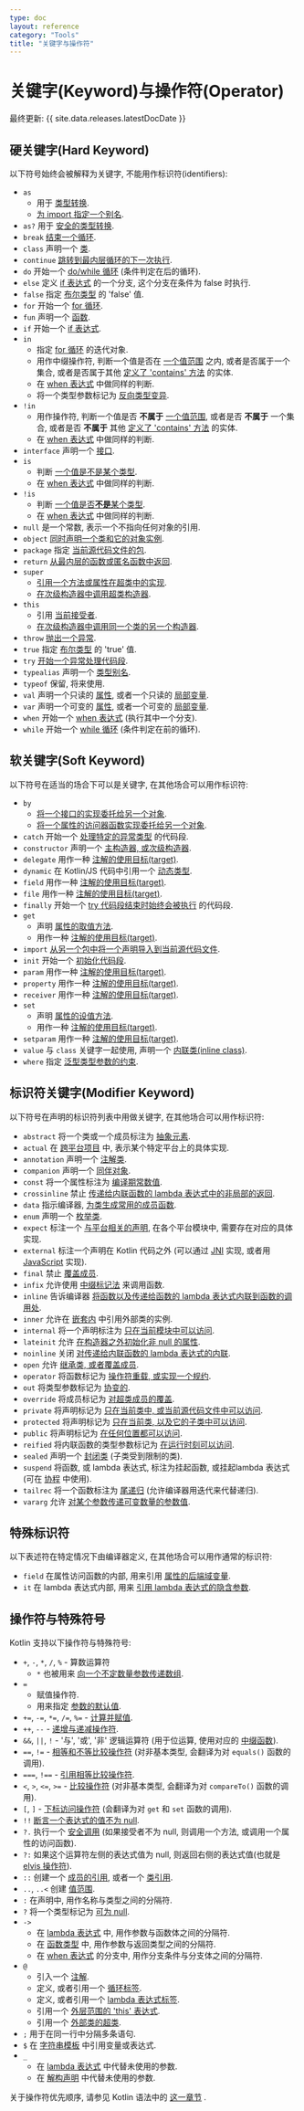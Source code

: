```yaml
---
type: doc
layout: reference
category: "Tools"
title: "关键字与操作符"
---
```


# 关键字(Keyword)与操作符(Operator)

最终更新: {{ site.data.releases.latestDocDate }}

## 硬关键字(Hard Keyword)

以下符号始终会被解释为关键字, 不能用作标识符(identifiers):

 * `as`
      - 用于 [类型转换](typecasts.html#unsafe-cast-operator).
      - [为 import 指定一个别名](packages.html#imports).
 * `as?` 用于 [安全的类型转换](typecasts.html#safe-nullable-cast-operator).
 * `break` [结束一个循环](returns.html).
 * `class` 声明一个 [类](classes.html).
 * `continue` [跳转到最内层循环的下一次执行](returns.html).
 * `do` 开始一个 [do/while 循环](control-flow.html#while-loops) (条件判定在后的循环).
 * `else` 定义 [if 表达式](control-flow.html#if-expression) 的一个分支, 这个分支在条件为 false 时执行.
 * `false` 指定 [布尔类型](booleans.html) 的 'false' 值.
 * `for` 开始一个 [for 循环](control-flow.html#for-loops).
 * `fun` 声明一个 [函数](functions.html).
 * `if` 开始一个 [if 表达式](control-flow.html#if-expression).
 * `in`
     - 指定 [for 循环](control-flow.html#for-loops) 的迭代对象.
     - 用作中缀操作符, 判断一个值是否在 [一个值范围](ranges.html) 之内,
       或者是否属于一个集合, 或者是否属于其他
       [定义了 'contains' 方法](operator-overloading.html#in-operator)
       的实体.
     - 在 [when 表达式](control-flow.html#when-expression) 中做同样的判断.
     - 将一个类型参数标记为 [反向类型变异](generics.html#declaration-site-variance).
 * `!in`
     - 用作操作符, 判断一个值是否 **不属于** [一个值范围](ranges.html),
       或者是否 **不属于** 一个集合, 或者是否 **不属于** 其他
       [定义了 'contains' 方法](operator-overloading.html#in-operator)
       的实体.
     - 在 [when 表达式](control-flow.html#when-expression) 中做同样的判断.
 * `interface` 声明一个 [接口](interfaces.html).
 * `is`
     - 判断 [一个值是不是某个类型](typecasts.html#is-and-is-operators).
     - 在 [when 表达式](control-flow.html#when-expression) 中做同样的判断.
 * `!is`
     - 判断 [一个值是否**不是**某个类型](typecasts.html#is-and-is-operators).
     - 在 [when 表达式](control-flow.html#when-expression) 中做同样的判断.
 * `null` 是一个常数, 表示一个不指向任何对象的引用.
 * `object` [同时声明一个类和它的对象实例](object-declarations.html).
 * `package` 指定 [当前源代码文件的包](packages.html).
 * `return` [从最内层的函数或匿名函数中返回](returns.html).  
 * `super`
     - [引用一个方法或属性在超类中的实现](inheritance.html#calling-the-superclass-implementation).
     - [在次级构造器中调用超类构造器](classes.html#inheritance).
 * `this`
     - 引用 [当前接受者](this-expressions.html).
     - [在次级构造器中调用同一个类的另一个构造器](classes.html#constructors).
 * `throw` [抛出一个异常](exceptions.html).
 * `true` 指定 [布尔类型](booleans.html) 的 'true' 值.
 * `try` [开始一个异常处理代码段](exceptions.html).
 * `typealias` 声明一个 [类型别名](type-aliases.html).
 * `typeof` 保留, 将来使用.
 * `val` 声明一个只读的 [属性](properties.html), 或者一个只读的 [局部变量](basic-syntax.html#defining-variables).
 * `var` 声明一个可变的 [属性](properties.html), 或者一个可变的 [局部变量](basic-syntax.html#defining-variables).
 * `when` 开始一个 [when 表达式](control-flow.html#when-expression) (执行其中一个分支).
 * `while` 开始一个 [while 循环](control-flow.html#while-loops) (条件判定在前的循环).

## 软关键字(Soft Keyword)

以下符号在适当的场合下可以是关键字,
在其他场合可以用作标识符:

 * `by`
     - [将一个接口的实现委托给另一个对象](delegation.html).
     - [将一个属性的访问器函数实现委托给另一个对象](delegated-properties.html).
 * `catch` 开始一个 [处理特定的异常类型](exceptions.html) 的代码段.
 * `constructor` 声明一个 [主构造器, 或次级构造器](classes.html#constructors).
 * `delegate` 用作一种 [注解的使用目标(target)](annotations.html#annotation-use-site-targets).
 * `dynamic` 在 Kotlin/JS 代码中引用一个 [动态类型](dynamic-type.html).
 * `field` 用作一种 [注解的使用目标(target)](annotations.html#annotation-use-site-targets).
 * `file` 用作一种 [注解的使用目标(target)](annotations.html#annotation-use-site-targets).
 * `finally` 开始一个 [try 代码段结束时始终会被执行](exceptions.html) 的代码段.
 * `get`
     - 声明 [属性的取值方法](properties.html#getters-and-setters).
     - 用作一种 [注解的使用目标(target)](annotations.html#annotation-use-site-targets).
 * `import` [从另一个包中将一个声明导入到当前源代码文件](packages.html).
 * `init` 开始一个 [初始化代码段](classes.html#constructors).
 * `param` 用作一种 [注解的使用目标(target)](annotations.html#annotation-use-site-targets).
 * `property` 用作一种 [注解的使用目标(target)](annotations.html#annotation-use-site-targets).
 * `receiver` 用作一种 [注解的使用目标(target)](annotations.html#annotation-use-site-targets).
 * `set`
     - 声明 [属性的设值方法](properties.html#getters-and-setters).
     - 用作一种 [注解的使用目标(target)](annotations.html#annotation-use-site-targets).
 * `setparam` 用作一种 [注解的使用目标(target)](annotations.html#annotation-use-site-targets).
 * `value` 与 `class` 关键字一起使用, 声明一个 [内联类(inline class)](inline-classes.html).
 * `where` 指定 [泛型类型参数的约束](generics.html#upper-bounds).

## 标识符关键字(Modifier Keyword)

以下符号在声明的标识符列表中用做关键字,
在其他场合可以用作标识符:

 * `abstract` 将一个类或一个成员标注为 [抽象元素](classes.html#abstract-classes).
 * `actual` 在 [跨平台项目](multiplatform/multiplatform.html) 中, 表示某个特定平台上的具体实现.
 * `annotation` 声明一个 [注解类](annotations.html).
 * `companion` 声明一个 [同伴对象](object-declarations.html#companion-objects).
 * `const` 将一个属性标注为 [编译期常数值](properties.html#compile-time-constants).
 * `crossinline` 禁止 [传递给内联函数的 lambda 表达式中的非局部的返回](inline-functions.html#non-local-returns).
 * `data` 指示编译器, [为类生成常用的成员函数](data-classes.html).
 * `enum` 声明一个 [枚举类](enum-classes.html).
 * `expect` 标注一个 [与平台相关的声明](multiplatform.html), 在各个平台模块中, 需要存在对应的具体实现.
 * `external` 标注一个声明在 Kotlin 代码之外 (可以通过 [JNI](java-interop.html#using-jni-with-kotlin) 实现,
    或者用 [JavaScript](js-interop.html#external-modifier) 实现).
 * `final` 禁止 [覆盖成员](inheritance.html#overriding-methods).
 * `infix` 允许使用 [中缀标记法](functions.html#infix-notation) 来调用函数.
 * `inline` 告诉编译器 [将函数以及传递给函数的 lambda 表达式内联到函数的调用处](inline-functions.html).
 * `inner` 允许在 [嵌套内](nested-classes.html) 中引用外部类的实例.
 * `internal` 将一个声明标注为 [只在当前模块中可以访问](visibility-modifiers.html).
 * `lateinit` 允许 [在构造器之外初始化非 null 的属性](properties.html#late-initialized-properties-and-variables).
 * `noinline` 关闭 [对传递给内联函数的 lambda 表达式的内联](inline-functions.html#noinline).
 * `open` 允许 [继承类, 或者覆盖成员](classes.html#inheritance).
 * `operator` 将函数标记为 [操作符重载, 或实现一个规约](operator-overloading.html).
 * `out` 将类型参数标记为 [协变的](generics.html#declaration-site-variance).
 * `override` 将成员标记为 [对超类成员的覆盖](inheritance.html#overriding-methods).
 * `private` 将声明标记为 [只在当前类中, 或当前源代码文件中可以访问](visibility-modifiers.html).
 * `protected` 将声明标记为 [只在当前类, 以及它的子类中可以访问](visibility-modifiers.html).
 * `public` 将声明标记为 [在任何位置都可以访问](visibility-modifiers.html).
 * `reified` 将内联函数的类型参数标记为 [在运行时刻可以访问](inline-functions.html#reified-type-parameters).
 * `sealed` 声明一个 [封闭类](sealed-classes.html) (子类受到限制的类).
 * `suspend` 将函数, 或 lambda 表达式, 标注为挂起函数, 或挂起lambda 表达式
    (可在 [协程](coroutines-overview.html) 中使用).
 * `tailrec` 将一个函数标注为 [尾递归](functions.html#tail-recursive-functions)
    (允许编译器用迭代来代替递归).
 * `vararg` 允许 [对某个参数传递可变数量的参数值](functions.html#variable-number-of-arguments-varargs).

## 特殊标识符

以下表述符在特定情况下由编译器定义,
在其他场合可以用作通常的标识符:

 * `field` 在属性访问函数的内部,
    用来引用 [属性的后端域变量](properties.html#backing-fields).
 * `it` 在 lambda 表达式内部,
    用来 [引用 lambda 表达式的隐含参数](lambdas.html#it-implicit-name-of-a-single-parameter).

## 操作符与特殊符号

Kotlin 支持以下操作符与特殊符号:

 * `+`, `-`, `*`, `/`, `%` - 算数运算符
     - `*` 也被用来 [向一个不定数量参数传递数组](functions.html#variable-number-of-arguments-varargs).
 * `=`
     - 赋值操作符.
     - 用来指定 [参数的默认值](functions.html#default-arguments).
 * `+=`, `-=`, `*=`, `/=`, `%=` - [计算并赋值](operator-overloading.html#augmented-assignments).
 * `++`, `--` - [递增与递减操作符](operator-overloading.html#increments-and-decrements).
 * `&&`, `||`, `!` - '与', '或', '非' 逻辑运算符 (用于位运算, 使用对应的 [中缀函数](numbers.html#operations-on-numbers)).
 * `==`, `!=` - [相等和不等比较操作符](operator-overloading.html#equality-and-inequality-operators)
    (对非基本类型, 会翻译为对 `equals()` 函数的调用).
 * `===`, `!==` - [引用相等比较操作符](equality.html#referential-equality).
 * `<`, `>`, `<=`, `>=` - [比较操作符](operator-overloading.html#comparison-operators)
    (对非基本类型, 会翻译为对 `compareTo()` 函数的调用).
 * `[`, `]` - [下标访问操作符](operator-overloading.html#indexed-access-operator)
    (会翻译为对 `get` 和 `set` 函数的调用).
 * `!!` [断言一个表达式的值不为 null](null-safety.html#the-operator).
 * `?.` 执行一个 [安全调用](null-safety.html#safe-calls) (如果接受者不为 null, 则调用一个方法, 或调用一个属性的访问函数).
 * `?:` 如果这个运算符左侧的表达式值为 null, 则返回右侧的表达式值(也就是 [elvis 操作符](null-safety.html#elvis-operator)).
 * `::` 创建一个 [成员的引用](reflection.html#function-references), 或者一个 [类引用](reflection.html#class-references).
 * `..`, `..<` 创建 [值范围](ranges.html).
 * `:` 在声明中, 用作名称与类型之间的分隔符.
 * `?` 将一个类型标记为 [可为 null](null-safety.html#nullable-types-and-non-nullable-types).
 * `->`
     - 在 [lambda 表达式](lambdas.html#lambda-expression-syntax) 中, 用作参数与函数体之间的分隔符.
     - 在 [函数类型](lambdas.html#function-types) 中, 用作参数与返回类型之间的分隔符.
     - 在 [when 表达式](control-flow.html#when-expression) 的分支中, 用作分支条件与分支体之间的分隔符.
 * `@`
    - 引入一个 [注解](annotations.html#usage).
    - 定义, 或者引用一个 [循环标签](returns.html#break-and-continue-labels).
    - 定义, 或者引用一个 [lambda 表达式标签](returns.html#return-to-labels).
    - 引用一个 [外层范围的 'this' 表达式](this-expressions.html#qualified-this).
    - 引用一个 [外部类的超类](inheritance.html#calling-the-superclass-implementation).
 * `;` 用于在同一行中分隔多条语句.
 * `$` 在 [字符串模板](strings.html#string-templates) 中引用变量或表达式.
 * `_`
     - 在 [lambda 表达式](lambdas.html#underscore-for-unused-variables) 中代替未使用的参数.
     - 在 [解构声明](destructuring-declarations.html#underscore-for-unused-variables) 中代替未使用的参数.

关于操作符优先顺序, 请参见 Kotlin 语法中的 [这一章节](https://kotlinlang.org/docs/reference/grammar.html#expressions) .

